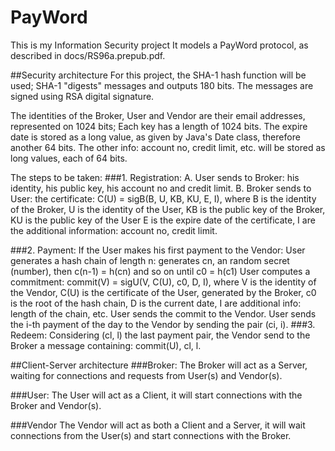 # PayWord
This is my Information Security project
It models a PayWord protocol, as described in docs/RS96a.prepub.pdf.

##Security architecture
For this project, the SHA-1 hash function will be used; SHA-1 "digests" messages and outputs 180 bits.
The messages are signed using RSA digital signature.

The identities of the Broker, User and Vendor are their email addresses, represented on 1024 bits;
Each key has a length of 1024 bits.
The expire date is stored as a long value, as given by Java's Date class, therefore another 64 bits.
The other info: account no, credit limit, etc. will be stored as long values, each of 64 bits.

The steps to be taken:
###1. Registration:
    A. User sends to Broker: his identity, his public key, his account no and credit limit.
    B. Broker sends to User: the certificate: C(U) = sigB(B, U, KB, KU, E, I), where
        B is the identity of the Broker,
        U is the identity of the User,
        KB is the public key of the Broker,
        KU is the public key of the User
        E is the expire date of the certificate,
        I are the additional information: account no, credit limit.

###2. Payment:
    If the User makes his first payment to the Vendor:
        User generates a hash chain of length n: generates cn, an random secret (number), then c(n-1) = h(cn) and so on until c0 = h(c1)
        User computes a commitment: commit(V) = sigU(V, C(U), c0, D, I), where
            V is the identity of the Vendor,
            C(U) is the certificate of the User, generated by the Broker,
            c0 is the root of the hash chain,
            D is the current date,
            I are additional info: length of the chain, etc.
        User sends the commit to the Vendor.
    User sends the i-th payment of the day to the Vendor by sending the pair (ci, i).
###3. Redeem:
    Considering (cl, l) the last payment pair, the Vendor send to the Broker a message containing: commit(U), cl, l.


##Client-Server architecture
###Broker:
    The Broker will act as a Server, waiting for connections and requests from User(s) and Vendor(s).

###User:
    The User will act as a Client, it will start connections with the Broker and Vendor(s).

###Vendor
    The Vendor will act as both a Client and a Server, it will wait connections from the User(s) and start connections with the Broker.
    